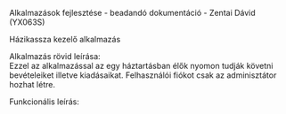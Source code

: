 ﻿Alkalmazások fejlesztése - beadandó dokumentáció - Zentai Dávid (YX063S)
<p>Házikassza kezelő alkalmazás
<p>Alkalmazás rövid leírása:
<br>Ezzel az alkalmazással az egy háztartásban élők nyomon tudják követni bevételeiket illetve kiadásaikat. Felhasználói fiókot csak az adminisztátor hozhat létre.</br>
<p>Funkcionális leírás:
